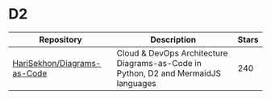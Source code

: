 # D2

| Repository                                                                    | Description                                                                        | Stars |
| ----------------------------------------------------------------------------- | ---------------------------------------------------------------------------------- | ----- |
| [HariSekhon/Diagrams-as-Code](https://github.com/HariSekhon/Diagrams-as-Code) | Cloud & DevOps Architecture Diagrams-as-Code in Python, D2 and MermaidJS languages | 240   |

